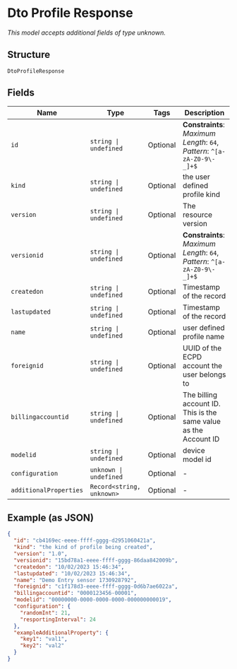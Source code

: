 
# Dto Profile Response

*This model accepts additional fields of type unknown.*

## Structure

`DtoProfileResponse`

## Fields

| Name | Type | Tags | Description |
|  --- | --- | --- | --- |
| `id` | `string \| undefined` | Optional | **Constraints**: *Maximum Length*: `64`, *Pattern*: `^[a-zA-Z0-9\-_]+$` |
| `kind` | `string \| undefined` | Optional | the user defined profile kind |
| `version` | `string \| undefined` | Optional | The resource version |
| `versionid` | `string \| undefined` | Optional | **Constraints**: *Maximum Length*: `64`, *Pattern*: `^[a-zA-Z0-9\-_]+$` |
| `createdon` | `string \| undefined` | Optional | Timestamp of the record |
| `lastupdated` | `string \| undefined` | Optional | Timestamp of the record |
| `name` | `string \| undefined` | Optional | user defined profile name |
| `foreignid` | `string \| undefined` | Optional | UUID of the ECPD account the user belongs to |
| `billingaccountid` | `string \| undefined` | Optional | The billing account ID. This is the same value as the Account ID |
| `modelid` | `string \| undefined` | Optional | device model id |
| `configuration` | `unknown \| undefined` | Optional | - |
| `additionalProperties` | `Record<string, unknown>` | Optional | - |

## Example (as JSON)

```json
{
  "id": "cb4169ec-eeee-ffff-gggg-d2951060421a",
  "kind": "the kind of profile being created",
  "version": "1.0",
  "versionid": "15bd78a1-eeee-ffff-gggg-86daa842009b",
  "createdon": "10/02/2023 15:46:34",
  "lastupdated": "10/02/2023 15:46:34",
  "name": "Demo Entry sensor 1730928792",
  "foreignid": "c1f178d3-eeee-ffff-gggg-0d6b7ae6022a",
  "billingaccountid": "0000123456-00001",
  "modelid": "00000000-0000-0000-0000-000000000019",
  "configuration": {
    "randomInt": 21,
    "resportingInterval": 24
  },
  "exampleAdditionalProperty": {
    "key1": "val1",
    "key2": "val2"
  }
}
```

